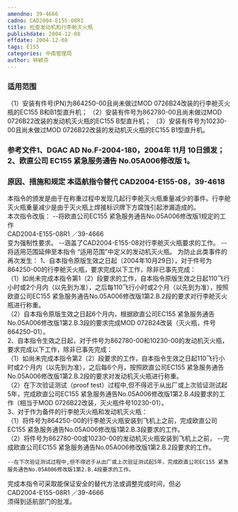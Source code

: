 ```yaml
---
amendno: 39-4666  
cadno: CAD2004-E155-08R1  
title: 检查发动机和行李舱灭火瓶  
publishdate: 2004-12-08  
effdate: 2004-12-08  
tags: E155  
categories: 中南管理局  
author: 钟颖芬  
---
```

  
### 适用范围  
（1）安装有件号(PN)为864250-00且尚未做过MOD 0726B24改装的行李舱灭火瓶的EC155 B和B1型直升机；
（2）安装有件号为862780-00且尚未做过MOD 0726B22改装的发动机灭火瓶的EC155 B型直升机；
（3）安装有件号为10230-00且尚未做过MOD 0726B22改装的发动机灭火瓶的EC155 B1型直升机。  
  
<!--more-->  
### 参考文件1、DGAC AD No.F-2004-180，2004年 11月 10日颁发； 2、欧直公司 EC155 紧急服务通告 No.05A006修改版 1。  
  
### 原因、措施和规定 本适航指令替代 CAD2004-E155-08，39-4618  
本指令的颁发是由于在称重过程中发现几起行李舱灭火瓶重量减少的事件。行李舱灭火瓶重量减少是由于灭火瓶上焊接标识牌下方腐蚀引起渗漏造成的。  
    本次指令改版：     --将欧直公司EC155 紧急服务通告No.05A006修改版1规定的工作  
       CAD2004-E155-08R1  ／39-4666  
变为强制性要求。     --涵盖了CAD2004-E155-08对行李舱灭火瓶要求的工作。     --将适用范围延伸至本指令 “适用范围”中定义的发动机灭火瓶。     为防止此类事件的再次发生：     1、自本指令原版生效之日起（2004年10月29日），对于件号为  
864250-00的行李舱灭火瓶，要求完成以下工作，除非已事先完成：  
    （1）如尚未完成本指令第1（2）段要求的工作，自本指令原版生效之日起110飞行小时或2个月内（以先到为准），之后每110飞行小时或2个月（以先到为准），按照欧直公司EC155 紧急服务通告No.05A006修改版1第2.B.2段的要求对行李舱灭火瓶进行称重。  
    （2）自本指令原版生效之日起6个月内，根据欧直公司EC155 紧急服务通告No.05A006修改版1第2.B.3段的要求完成MOD 072B24改装（灭火瓶，件号864250-01）。  
    2、自本指令生效之日起，对于件号为862780-00和10230-00的发动机灭火瓶，要求完成以下工作，除非已事先完成：  
    （1）如尚未完成本指令第2（2）段要求的工作，自本指令生效之日起110飞行小时或2个月内（以先到为准），之后每6个月，按照欧直公司EC155 紧急服务通告No.05A006修改版1第2.B.2段的要求对发动机灭火瓶进行称重。  
    （2）在下次验证测试（proof test）过程中,但不得迟于从出厂或上次验证测试起5年，完成欧直公司EC155 紧急服务通告No.05A006修改版1第2.B.4段要求的工作（相当于MOD 0726B22改装，灭火瓶件号10230-01）。  
3、对于作为备件的行李舱灭火瓶和发动机灭火瓶：  
    （1）将件号为864250-00的行李舱灭火瓶安装到飞机上之前，完成欧直公司EC155 紧急服务通告No.05A006修改版1第2.B.3段要求的工作。  
    （2）将件号为862780-00或10230-00的发动机灭火瓶安装到飞机上之前，     --完成欧直公司EC155 紧急服务通告No.05A006修改版1第2.B.2段要求的工作。  
  
    --在下次验证测试过程中,但不得迟于从出厂或上次验证测试起5年，完成欧直公司EC155 紧急服务通告No.05A006修改版1第2.B.4段要求的工作。  
完成本指令可采取能保证安全的替代方法或调整完成时间，但必  
       CAD2004-E155-08R1  ／39-4666  
须得到适航部门的批准。  
